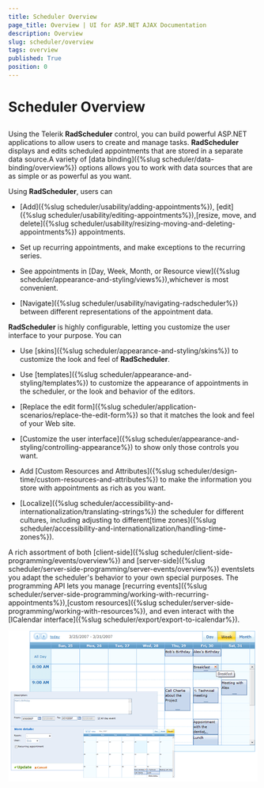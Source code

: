 ```yaml
---
title: Scheduler Overview
page_title: Overview | UI for ASP.NET AJAX Documentation
description: Overview
slug: scheduler/overview
tags: overview
published: True
position: 0
---
```


# Scheduler Overview



## 

Using the Telerik __RadScheduler__ control, you can build powerful ASP.NET applications to allow users to create and manage tasks. __RadScheduler__ displays and edits scheduled appointments that are stored in a separate data source.A variety of [data binding]({%slug scheduler/data-binding/overview%}) options allows you to work with data sources that are as simple or as powerful as you want.

Using __RadScheduler__, users can

* [Add]({%slug scheduler/usability/adding-appointments%}), [edit]({%slug scheduler/usability/editing-appointments%}),[resize, move, and delete]({%slug scheduler/usability/resizing-moving-and-deleting-appointments%}) appointments.

* Set up recurring appointments, and make exceptions to the recurring series.

* See appointments in [Day, Week, Month, or Resource view]({%slug scheduler/appearance-and-styling/views%}),whichever is most convenient.

* [Navigate]({%slug scheduler/usability/navigating-radscheduler%}) between different representations of the appointment data.

__RadScheduler__ is highly configurable, letting you customize the user interface to your purpose. You can

* Use [skins]({%slug scheduler/appearance-and-styling/skins%}) to customize the look and feel of __RadScheduler__.

* Use [templates]({%slug scheduler/appearance-and-styling/templates%}) to customize the appearance of appointments in the scheduler, or the look and behavior of the editors.

* [Replace the edit form]({%slug scheduler/application-scenarios/replace-the-edit-form%}) so that it matches the look and feel of your Web site.

* [Customize the user interface]({%slug scheduler/appearance-and-styling/controlling-appearance%}) to show only those controls you want.

* Add [Custom Resources and Attributes]({%slug scheduler/design-time/custom-resources-and-attributes%}) to make the information you store with appointments as rich as you want.

* [Localize]({%slug scheduler/accessibility-and-internationalization/translating-strings%}) the scheduler for different cultures, including adjusting to different[time zones]({%slug scheduler/accessibility-and-internationalization/handling-time-zones%}).

A rich assortment of both [client-side]({%slug scheduler/client-side-programming/events/overview%}) and [server-side]({%slug scheduler/server-side-programming/server-events/overview%}) eventslets you adapt the scheduler's behavior to your own special purposes. The programming API lets you manage [recurring events]({%slug scheduler/server-side-programming/working-with-recurring-appointments%}),[custom resources]({%slug scheduler/server-side-programming/working-with-resources%}), and even interact with the [ICalendar interface]({%slug scheduler/export/export-to-icalendar%}).



![Overview](images/scheduler_overview.gif)
